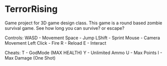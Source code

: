 # TerrorRising
Game project for 3D game design class.
This game is a round based zombie survival game.
See how long you can survive? or escape?

Controls:
WASD - Movement
Space - Jump
LShift - Sprint
Mouse - Camera Movement
Left Click - Fire
R - Reload
E - Interact

Cheats:
T - GodMode (MAX HEALTH)
Y - Unlimited Ammo
U - Max Points
I - Max Damage (One Shot)

